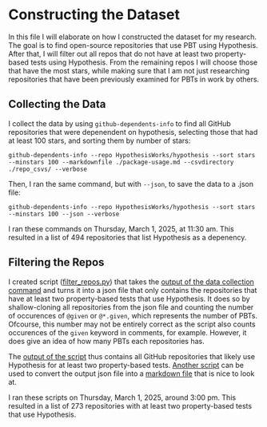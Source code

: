 # Constructing the Dataset
In this file I will elaborate on how I constructed the dataset for my research. The goal is to find open-source repositories that use PBT using Hypothesis. After that, I will filter out all repos that do not have at least two property-based tests using Hypothesis. From the remaining repos I will choose those that have the most stars, while making sure that I am not just researching repositories that have been previously examined for PBTs in work by others.

## Collecting the Data
I collect the data by using `github-dependents-info` to find all GitHub repositories that were depenendent on hypothesis, selecting those that had at least 100 stars, and sorting them by number of stars:

`github-dependents-info --repo HypothesisWorks/hypothesis --sort stars --minstars 100 --markdownfile ./package-usage.md --csvdirectory ./repo_csvs/ --verbose`

Then, I ran the same command, but with `--json`, to save the data to a .json file:

`github-dependents-info --repo HypothesisWorks/hypothesis --sort stars --minstars 100 --json --verbose`

I ran these commands on Thursday, March 1, 2025, at 11:30 am. This resulted in a list of 494 repositories that list Hypothesis as a depenency.

## Filtering the Repos
I created script ([filter_repos.py](filter_repos.py)) that takes the [output of the data collection command](dependents_hypothesis.json) and turns it into a json file that only contains the repositories that have at least two property-based tests that use Hypothesis. It does so by shallow-cloning all repositories from the json file and counting the number of occurences of `@given` or `@*.given`, which represents the number of PBTs. Ofcourse, this number may not be entirely correct as the script also counts occurences of the `given` keyword in comments, for example. However, it does give an idea of how many PBTs each repositories has.

The [output of the script](filtered_repos.json) thus contains all GitHub repositories that likely use Hypothesis for at least two property-based tests. [Another script](repolist2md.py) can be used to convert the output json file into a [markdown file](hypothesis_repos.md) that is nice to look at.

I ran these scripts on Thursday, March 1, 2025, around 3:00 pm. This resulted in a list of 273 repositories with at least two property-based tests that use Hypothesis.